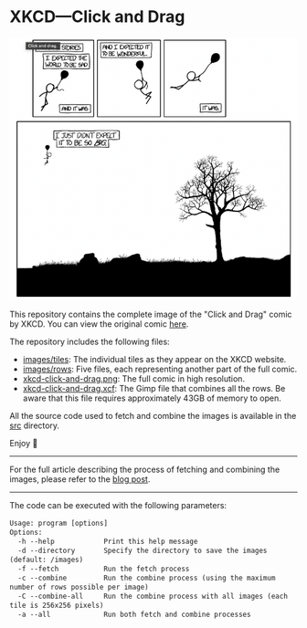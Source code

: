 # XKCD—Click and Drag

![Click and Drag starting point](./entry-point.png)

This repository contains the complete image of the "Click and Drag" comic by XKCD. You can view the original comic [here](https://xkcd.com/1110/).

The repository includes the following files:

- [images/tiles](./images/tiles): The individual tiles as they appear on the XKCD website.
- [images/rows](./images/rows): Five files, each representing another part of the full comic.
- [xkcd-click-and-drag.png](./xkcd-click-and-drag.png): The full comic in high resolution.
- [xkcd-click-and-drag.xcf](./xkcd-click-and-drag.xcf): The Gimp file that combines all the rows. Be aware that this file requires approximately 43GB of memory to open.

All the source code used to fetch and combine the images is available in the [src](./src) directory.

Enjoy 🎉

---

For the full article describing the process of fetching and combining the
images, please refer to the [blog post](https://kotlinbackend.com/xkcd-from-tile-to-picture-seeing-the-full-image/).

---

The code can be executed with the following parameters:

```shell
Usage: program [options]
Options:
  -h --help            Print this help message
  -d --directory       Specify the directory to save the images (default: /images)
  -f --fetch           Run the fetch process
  -c --combine         Run the combine process (using the maximum number of rows possible per image)
  -C --combine-all     Run the combine process with all images (each tile is 256x256 pixels)
  -a --all             Run both fetch and combine processes
```
